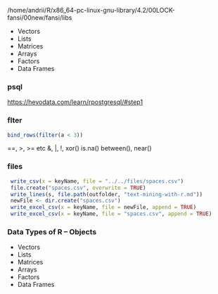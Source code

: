 

/home/andrii/R/x86_64-pc-linux-gnu-library/4.2/00LOCK-fansi/00new/fansi/libs


- Vectors
- Lists
- Matrices
- Arrays
- Factors
- Data Frames


### psql
https://hevodata.com/learn/rpostgresql/#step1

### flter
```r
bind_rows(filter(a < 3))
```

==, >, >= etc
&, |, !, xor()
is.na()
between(), near()

### files

```r
 write_csv(x = keyName, file = "../../files/spaces.csv")
 file.create("spaces.csv", overwrite = TRUE)
 write_lines(s, file.path(outfolder, "text-mining-with-r.md"))
 newFile <- dir.create("spaces.csv")
 write_excel_csv(x = keyName, file = newFile, append = TRUE)
 write_excel_csv(x = keyName, file = "spaces.csv", append = TRUE)
```

### Data Types of R – Objects

- Vectors
- Lists
- Matrices
- Arrays
- Factors
- Data Frames

